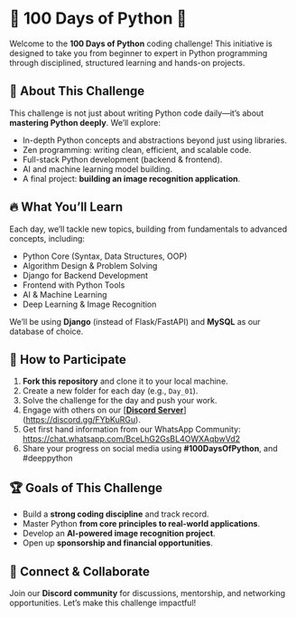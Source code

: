 # 🚀 100 Days of Python 🐍


Welcome to the **100 Days of Python** coding challenge! This initiative is designed to take you from beginner to expert in Python programming through disciplined, structured learning and hands-on projects.

## 📌 About This Challenge
This challenge is not just about writing Python code daily—it’s about **mastering Python deeply**. We’ll explore:
- In-depth Python concepts and abstractions beyond just using libraries.
- Zen programming: writing clean, efficient, and scalable code.
- Full-stack Python development (backend & frontend).
- AI and machine learning model building.
- A final project: **building an image recognition application**.

## 🔥 What You’ll Learn
Each day, we’ll tackle new topics, building from fundamentals to advanced concepts, including:
- Python Core (Syntax, Data Structures, OOP)
- Algorithm Design & Problem Solving
- Django for Backend Development
- Frontend with Python Tools
- AI & Machine Learning
- Deep Learning & Image Recognition

We’ll be using **Django** (instead of Flask/FastAPI) and **MySQL** as our database of choice.

## 🎯 How to Participate
1. **Fork this repository** and clone it to your local machine.
2. Create a new folder for each day (e.g., `Day_01`).
3. Solve the challenge for the day and push your work.
4. Engage with others on our [**[Discord Server](#)**](https://discord.gg/FYbKuRGu).
5. Get first hand information from our WhatsApp Community: https://chat.whatsapp.com/BceLhG2GsBL4OWXAqbwVd2
6. Share your progress on social media using **#100DaysOfPython**, and #deeppython

## 🏆 Goals of This Challenge
- Build a **strong coding discipline** and track record.
- Master Python **from core principles to real-world applications**.
- Develop an **AI-powered image recognition project**.
- Open up **sponsorship and financial opportunities**.

## 📢 Connect & Collaborate
Join our **Discord community** for discussions, mentorship, and networking opportunities. Let’s make this challenge impactful!

